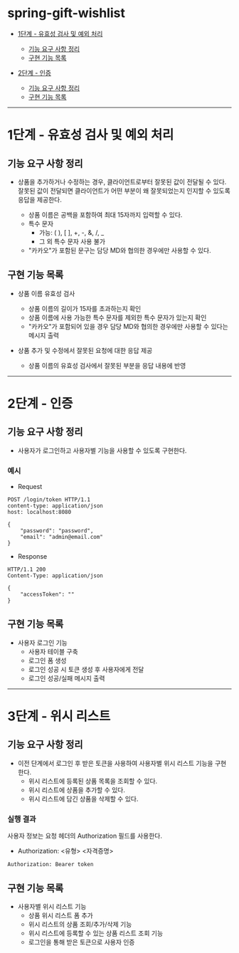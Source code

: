 # spring-gift-wishlist

- [1단계 - 유효성 검사 및 예외 처리](#1단계---유효성-검사-및-예외-처리)
  - [기능 요구 사항 정리](#구현-기능-목록)
  - [구현 기능 목록](#구현-기능-목록)


- [2단계 - 인증](#2단계---인증)
  - [기능 요구 사항 정리](#구현-기능-목록-1)
  - [구현 기능 목록](#기능-요구-사항-정리-1)

---

# 1단계 - 유효성 검사 및 예외 처리

## 기능 요구 사항 정리

- 상품을 추가하거나 수정하는 경우, 클라이언트로부터 잘못된 값이 전달될 수 있다. 잘못된 값이 전달되면 클라이언트가 어떤 부분이 왜 잘못되었는지 인지할 수 있도록 응답을 제공한다.

    - 상품 이름은 공백을 포함하여 최대 15자까지 입력할 수 있다.
    - 특수 문자 
      - 가능: ( ), [ ], +, -, &, /, _
      - 그 외 특수 문자 사용 불가
    - "카카오"가 포함된 문구는 담당 MD와 협의한 경우에만 사용할 수 있다.


## 구현 기능 목록

- 상품 이름 유효성 검사
  - 상품 이름의 길이가 15자를 초과하는지 확인
  - 상품 이름에 사용 가능한 특수 문자를 제외한 특수 문자가 있는지 확인
  - "카카오"가 포함되어 있을 경우 담당 MD와 협의한 경우에만 사용할 수 있다는 메시지 출력


- 상품 추가 및 수정에서 잘못된 요청에 대한 응답 제공
  - 상품 이름의 유효성 검사에서 잘못된 부분을 응답 내용에 반영

---

# 2단계 - 인증

## 기능 요구 사항 정리

- 사용자가 로그인하고 사용자별 기능을 사용할 수 있도록 구현한다.

### 예시

- Request

```
POST /login/token HTTP/1.1
content-type: application/json
host: localhost:8080

{
    "password": "password",
    "email": "admin@email.com"
}
```

- Response

```
HTTP/1.1 200 
Content-Type: application/json

{
    "accessToken": ""
}
```

## 구현 기능 목록

- 사용자 로그인 기능
  - 사용자 테이블 구축
  - 로그인 폼 생성
  - 로그인 성공 시 토큰 생성 후 사용자에게 전달
  - 로그인 성공/실패 메시지 출력
---

# 3단계 - 위시 리스트

## 기능 요구 사항 정리

- 이전 단계에서 로그인 후 받은 토큰을 사용하여 사용자별 위시 리스트 기능을 구현한다.
  - 위시 리스트에 등록된 상품 목록을 조회할 수 있다.
  - 위시 리스트에 상품을 추가할 수 있다.
  - 위시 리스트에 담긴 상품을 삭제할 수 있다.

### 실행 결과
사용자 정보는 요청 헤더의 Authorization 필드를 사용한다.
- Authorization: <유형> <자격증명>
```
Authorization: Bearer token
```

## 구현 기능 목록

- 사용자별 위시 리스트 기능
  - 상품 위시 리스트 폼 추가 
  - 위시 리스트의 상품 조회/추가/삭제 기능
  - 위시 리스트에 등록할 수 있는 상품 리스트 조회 기능
  - 로그인을 통해 받은 토큰으로 사용자 인증